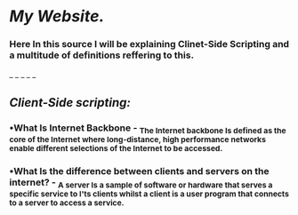 # ***My Website.***
### Here In this source I will be explaining Clinet-Side Scripting and a multitude of definitions reffering to this.
_
_
_
_
_
## ***Client-Side scripting:***
### **•What Is Internet Backbone** - <sub> The Internet backbone Is defined as the core of the Internet where long-distance, high performance networks enable different selections of the Internet to be accessed. 
### **•What Is the difference between clients and servers on the internet?** - <sub> A server Is a sample of software or hardware that serves a specific service to I'ts clients whilst a client is a user program that connects to a server to access a service. 
